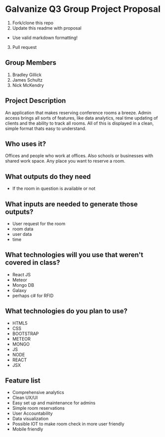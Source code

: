 # Galvanize Q3 Group Project Proposal

1. Fork/clone this repo
2. Update this readme with proposal
  * Use valid markdown formatting!
3. Pull request

## Group Members
1. Bradley Gillick
2. James Schultz
3. Nick McKendry


## Project Description
An application that makes reserving conference rooms a breeze. Admin access brings all sorts of features, like data analytics, real time updating of clients and the ability to track all rooms. All of this is displayed in a clean, simple format thats easy to understand.


## Who uses it?
Offices and people who work at offices. Also schools or businesses with shared work space. Any place you want to reserve a room.

## What outputs do they need
- If the room in question is available or not


## What inputs are needed to generate those outputs?
- User request for the room
- room data
- user data
- time


## What technologies will you use that weren't covered in class?
- React JS
- Meteor
- Mongo DB
- Galaxy
- perhaps c# for RFID


## What technologies do you plan to use?
- HTML5
- CSS
- BOOTSTRAP
- METEOR
- MONGO
- JS
- NODE
- REACT
- JSX



## Feature list
- Comprehensive analytics
- Clean UX/UI
- Easy set up and maintenance for admins
- Simple room reservations
- User Accountability
- Data visualization
- Possible IOT to make room check in more user friendly
- Mobile friendly
